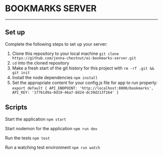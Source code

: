 # BOOKMARKS SERVER
---

## Set up

Complete the following steps to set up your server:

1. Clone this repository to your local machine `git clone https://github.com/jenna-chestnut/ei-bookmarks-server.git`
2. `cd` into the cloned repository
3. Make a fresh start of the git history for this project with `rm -rf .git && git init`
4. Install the node dependencies `npm install`
5. Set the appropriate content for your config.js file for app to run properly:
`export default {
  API_ENDPOINT: 'http://localhost:8000/bookmarks',
  API_KEY: '1f761d9a-0d19-46a7-8d24-dc39d213f164'
}`

## Scripts 

Start the application `npm start`

Start nodemon for the application `npm run dev`

Run the tests `npm test`

Run a watching test environment `npm run watch`
